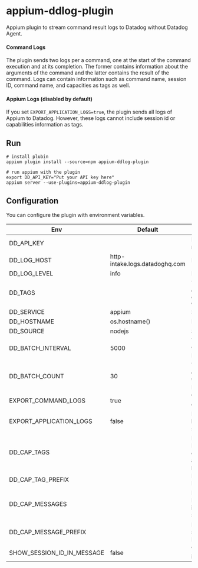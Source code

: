 # appium-ddlog-plugin

Appium plugin to stream command result logs to Datadog without Datadog Agent.

#### Command Logs

The plugin sends two logs per a command, one at the start of the command execution and at its completion.
The former contains information about the arguments of the command and the latter contains the result of the command.
Logs can contain information such as command name, session ID, command name, and capacities as tags as well.

#### Appium Logs (disabled by default)

If you set `EXPORT_APPLICATION_LOGS=true`, the plugin sends all logs of Appium to Datadog.
However, these logs cannot include session id or capabilities information as tags.

## Run

```
# install plubin
appium plugin install --source=npm appium-ddlog-plugin

# run appium with the plugin
export DD_API_KEY="Put your API key here"
appium server --use-plugins=appium-ddlog-plugin
```

## Configuration

You can configure the plugin with environment variables.

| Env                        | Default                        | Desciption                                                                                                          |
| -------------------------- | ------------------------------ | ------------------------------------------------------------------------------------------------------------------- |
| DD_API_KEY                 |                                | Datadog API key. This is required.                                                                                  |
| DD_LOG_HOST                | http-intake.logs.datadoghq.com | Datadog Logs API endpoint.                                                                                          |
| DD_LOG_LEVEL               | info                           | Log level.                                                                                                          |
| DD_TAGS                    |                                | Tags to be added to the log. e.g. `env:development,region:us-east-1`                                                |
| DD_SERVICE                 | appium                         | Service name sent with log.                                                                                         |
| DD_HOSTNAME                | os.hostname()                  | Host name sent with log.                                                                                            |
| DD_SOURCE                  | nodejs                         | Source name sent with log.                                                                                          |
| DD_BATCH_INTERVAL          | 5000                           | The number of milliseconds to wait before sending the HTTP request to Datadog.                                      |
| DD_BATCH_COUNT             | 30                             | The number of logs to cumulate before sending the HTTP request to Datadog.                                          |
| EXPORT_COMMAND_LOGS        | true                           | Whether to send command execution logs.                                                                             |
| EXPORT_APPLICATION_LOGS    | false                          | If true, the plugin hooks the logger used by Appium and sends all logs Datadog.                                     |
| DD_CAP_TAGS                |                                | If the keys specified by DD_CAP_TAGS exist in the capabilities, they are sent as tags. e.g. `platformName,app,udid` |
| DD_CAP_TAG_PREFIX          |                                | Prefix for tags specified by DD_CAP_TAGS.                                                                           |
| DD_CAP_MESSAGES            |                                | If the keys specified by DD_CAP_MESSAGES exist in the capabilities, they are sent as fields in a log.               |
| DD_CAP_MESSAGE_PREFIX      |                                | Prefix for field names specified by DD_CAP_MESSAGES.                                                                |
| SHOW_SESSION_ID_IN_MESSAGE | false                          | Whether to include session id in a log message.                                                                     |
